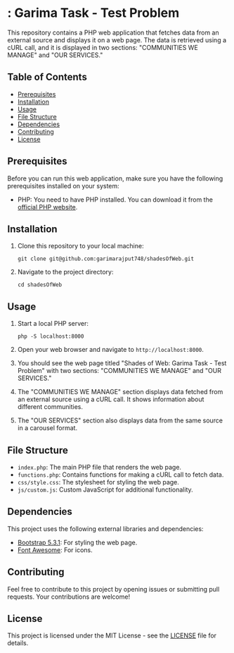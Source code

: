 # : Garima Task - Test Problem

This repository contains a PHP web application that fetches data from an external source and displays it on a web page. The data is retrieved using a cURL call, and it is displayed in two sections: "COMMUNITIES WE MANAGE" and "OUR SERVICES."

## Table of Contents

- [Prerequisites](#prerequisites)
- [Installation](#installation)
- [Usage](#usage)
- [File Structure](#file-structure)
- [Dependencies](#dependencies)
- [Contributing](#contributing)
- [License](#license)

## Prerequisites

Before you can run this web application, make sure you have the following prerequisites installed on your system:

- PHP: You need to have PHP installed. You can download it from the [official PHP website](https://www.php.net/downloads.php).

## Installation

1. Clone this repository to your local machine:

   ```git clone git@github.com:garimarajput748/shadesOfWeb.git```

2. Navigate to the project directory:

   ```
   cd shadesOfWeb
   ```

## Usage

1. Start a local PHP server:

   ```php -S localhost:8000```

2. Open your web browser and navigate to `http://localhost:8000`.

3. You should see the web page titled "Shades of Web: Garima Task - Test Problem" with two sections: "COMMUNITIES WE MANAGE" and "OUR SERVICES."

4. The "COMMUNITIES WE MANAGE" section displays data fetched from an external source using a cURL call. It shows information about different communities.

5. The "OUR SERVICES" section also displays data from the same source in a carousel format.

## File Structure

- `index.php`: The main PHP file that renders the web page.
- `functions.php`: Contains functions for making a cURL call to fetch data.
- `css/style.css`: The stylesheet for styling the web page.
- `js/custom.js`: Custom JavaScript for additional functionality.

## Dependencies

This project uses the following external libraries and dependencies:

- [Bootstrap 5.3.1](https://getbootstrap.com/docs/5.3/getting-started/introduction/): For styling the web page.
- [Font Awesome](https://fontawesome.com/): For icons.

## Contributing

Feel free to contribute to this project by opening issues or submitting pull requests. Your contributions are welcome!

## License

This project is licensed under the MIT License - see the [LICENSE](LICENSE) file for details.